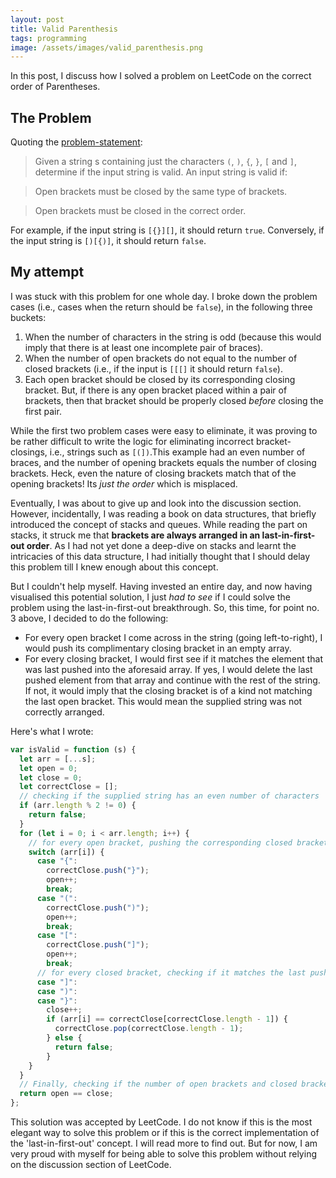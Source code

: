 ```yaml
---
layout: post
title: Valid Parenthesis
tags: programming
image: /assets/images/valid_parenthesis.png
---
```


In this post, I discuss how I solved a problem on LeetCode on the correct order of Parentheses.

## The Problem

Quoting the [problem-statement](https://leetcode.com/problems/valid-parentheses/):

> Given a string s containing just the characters `(`, `)`, `{`, `}`, `[` and `]`, determine if the input string is valid. An input string is valid if:

> Open brackets must be closed by the same type of brackets.

> Open brackets must be closed in the correct order.

For example, if the input string is `[{}][]`, it should return `true`. Conversely, if the input string is `[)[{)]`, it should return `false`.

## My attempt

I was stuck with this problem for one whole day. I broke down the problem cases (i.e., cases when the return should be `false`), in the following three buckets:

1. When the number of characters in the string is odd (because this would imply that there is at least one incomplete pair of braces).
2. When the number of open brackets do not equal to the number of closed brackets (i.e., if the input is `[[[]` it should return `false`).
3. Each open bracket should be closed by its corresponding closing bracket. But, if there is any open bracket placed within a pair of brackets, then that bracket should be properly closed _before_ closing the first pair.

While the first two problem cases were easy to eliminate, it was proving to be rather difficult to write the logic for eliminating incorrect bracket-closings, i.e., strings such as `[(])`.This example had an even number of braces, and the number of opening brackets equals the number of closing brackets. Heck, even the nature of closing brackets match that of the opening brackets! Its _just the order_ which is misplaced.

Eventually, I was about to give up and look into the discussion section. However, incidentally, I was reading a book on data structures, that briefly introduced the concept of stacks and queues. While reading the part on stacks, it struck me that **brackets are always arranged in an last-in-first-out order**. As I had not yet done a deep-dive on stacks and learnt the intricacies of this data structure, I had initially thought that I should delay this problem till I knew enough about this concept.

But I couldn't help myself. Having invested an entire day, and now having visualised this potential solution, I just _had to see_ if I could solve the problem using the last-in-first-out breakthrough. So, this time, for point no. 3 above, I decided to do the following:

- For every open bracket I come across in the string (going left-to-right), I would push its complimentary closing bracket in an empty array.
- For every closing bracket, I would first see if it matches the element that was last pushed into the aforesaid array. If yes, I would delete the last pushed element from that array and continue with the rest of the string. If not, it would imply that the closing bracket is of a kind not matching the last open bracket. This would mean the supplied string was not correctly arranged.

Here's what I wrote:

```js
var isValid = function (s) {
  let arr = [...s];
  let open = 0;
  let close = 0;
  let correctClose = [];
  // checking if the supplied string has an even number of characters
  if (arr.length % 2 != 0) {
    return false;
  }
  for (let i = 0; i < arr.length; i++) {
    // for every open bracket, pushing the corresponding closed bracket into the array named 'correctClose'
    switch (arr[i]) {
      case "{":
        correctClose.push("}");
        open++;
        break;
      case "(":
        correctClose.push(")");
        open++;
        break;
      case "[":
        correctClose.push("]");
        open++;
        break;
      // for every closed bracket, checking if it matches the last pushed element into 'correctClose'
      case "]":
      case ")":
      case "}":
        close++;
        if (arr[i] == correctClose[correctClose.length - 1]) {
          correctClose.pop(correctClose.length - 1);
        } else {
          return false;
        }
    }
  }
  // Finally, checking if the number of open brackets and closed brackets are equal to each other
  return open == close;
};
```

This solution was accepted by LeetCode. I do not know if this is the most elegant way to solve this problem or if this is the correct implementation of the 'last-in-first-out' concept. I will read more to find out. But for now, I am very proud with myself for being able to solve this problem without relying on the discussion section of LeetCode.
